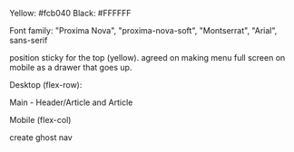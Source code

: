 Yellow: #fcb040
Black: #FFFFFF

Font family: "Proxima Nova", "proxima-nova-soft", "Montserrat", "Arial", sans-serif

position sticky for the top (yellow). 
agreed on making menu full screen on mobile as a drawer that goes up.

Desktop (flex-row):

Main - Header/Article and Article

Mobile (flex-col)

create ghost nav
